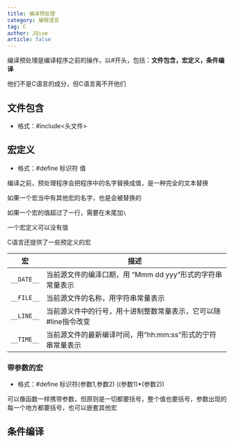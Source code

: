 ```yaml
---
title: 编译预处理
category: 编程语言
tag: C
author: JQiue
article: false
---
```


编译预处理是编译程序之前的操作，以#开头，包括：**文件包含，宏定义，条件编译**

他们不是C语言的成分，但C语言离不开他们

## 文件包含

+ 格式：#include<头文件>

## 宏定义

+ 格式：#define 标识符 值

编译之前，预处理程序会把程序中的名字替换成值，是一种完全的文本替换

如果一个宏当中有其他宏的名字，也是会被替换的

如果一个宏的值超过了一行，需要在末尾加`\`

一个宏定义可以没有值

C语言还提供了一些预定义的宏

宏|描述
---|---
`__DATE__`|当前源文件的编泽口期，用 “Mmm dd yyy”形式的字符串常量表示
`__FILE__`|当前源文件的名称，用字符串常量表示
`__LINE__`|当前源义件中的行号，用十进制整数常量表示，它可以随#line指令改变
`__TIME__`|当前源文件的最新编译吋间，用“hh:mm:ss”形式的宁符串常量表示

### 带参数的宏

+ 格式：#define 标识符(参数1,参数2) ((参数1)*(参数2))

可以像函数一样携带参数，但原则是一切都要括号，整个值也要括号，参数出现的每一个地方都要括号，也可以嵌套其他宏

## 条件编译
